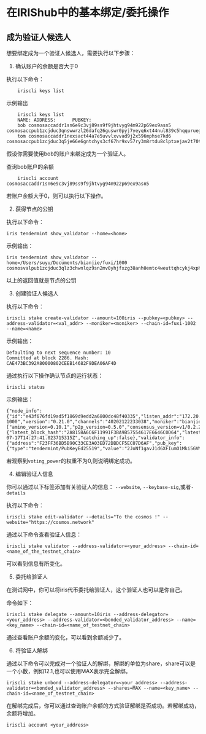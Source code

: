 # 在IRIShub中的基本绑定/委托操作

## 成为验证人候选人

想要绑定成为一个验证人候选人，需要执行以下步骤：

1. 确认账户的余额是否大于0

执行以下命令：
```
    iriscli keys list
```
示例输出
```
    iriscli keys list
    NAME: ADDRESS:      PUBKEY:
    bob cosmosaccaddr1sn6e9c3vj89ss9f9jhtvyg94m922p69ex9asn5 cosmosaccpub1zcjduc3qnswwrzl26dafq26guswr0pyj7yeyq6xt44nul839c5hqquruegestlsjfq
    tom cosmosaccaddr1nexsact44a7e5uvvlxvvad9j2x596mphse7kd6 cosmosaccpub1zcjduc3q5je66e6gntchys3cf67hr9xv57ry3m8rtdu8clptxejav2t70t0sgnaex0
```
假设你需要使用bob的账户来绑定成为一个验证人。

查询bob账户的余额
```
    iriscli account cosmosaccaddr1sn6e9c3vj89ss9f9jhtvyg94m922p69ex9asn5
```

若账户余额大于0，则可以执行以下操作。

2.  获得节点的公钥

执行以下命令：
```
iris tendermint show_validator --home=<home>
```

示例输出：

```
iris tendermint show_validator --home=/Users/suyu/Documents/bianjie/fuxi/1000
cosmosvalpub1zcjduc3qlz3chwnlqz9sn2mv0yhjfxzg38anh0emtc4weuttqhcykj4xphhqtdclw8
```

以上的返回值就是节点的公钥

3. 创建验证人候选人

执行以下命令：

```
iriscli stake create-validator --amount=100iris --pubkey=<pubkey> --address-validator=<val_addr> --moniker=<moniker> --chain-id=fuxi-1002 --name=<name>
```

示例输出：

```
Defaulting to next sequence number: 10
Committed at block 2286. Hash: CAE473BC392A80000802CEEB14682F9DEA06AF4D
```

通过执行以下操作确认节点的运行状态：

```
iriscli status
```

示例输出：

```
{"node_info":{"id":"e43f676fd19ad5f1869d9edd2a6800dc48f40335","listen_addr":"172.20.155.233:26656","network":"fuxi-1000","version":"0.21.0","channels":"40202122233038","moniker":"bianjie","other":["amino_version=0.10.1","p2p_version=0.5.0","consensus_version=v1/0.2.2","rpc_version=0.7.0/3","tx_index=on","rpc_addr=tcp://0.0.0.0:26657"]},"sync_info":{"latest_block_hash":"2A815BA6C6F11991F3BA9B57554617E6646C0D64","latest_app_hash":"38E4313CD4A50513BA0A259D0F86C5845DF9A12C","latest_block_height":"172","latest_block_time":"2018-07-17T14:27:41.023715315Z","catching_up":false},"validator_info":{"address":"F23FF36BD5B90C33CE3A03ED72DBDCF5EC07D6AF","pub_key":{"type":"tendermint/PubKeyEd25519","value":"2JoNf1gavJ1d6XFIumO1Mki5GVMOcg58AioHksU3maE="},"voting_power":"100"}}
```

若观察到`voting_power`的权重不为0,则说明绑定成功。



4. 编辑验证人信息

你可以通过以下标签添加有关验证人的信息： `--website`, `--keybase-sig`,或者`-details` 

执行以下命令：

```
iriscli stake edit-validator --details="To the cosmos !" --website="https://cosmos.network"
```

通过以下命令查看验证人信息：

```
iriscli stake validator --address-validator=<your_address> --chain-id=<name_of_the_testnet_chain>
```
可以看到信息有所变化。


5. 委托给验证人

在测试网中，你可以将iris代币委托给验证人，这个验证人也可以是你自己。

命令如下：
```
iriscli stake delegate --amount=10iris --address-delegator=<your_address> --address-validator=<bonded_validator_address> --name=<key_name> --chain-id=<name_of_testnet_chain>
```

通过查看账户余额的变化，可以看到余额减少了。



6. 将验证人解绑

通过以下命令可以完成对一个验证人的解绑，解绑的单位为share，share可以是一个小数，例如12.1,也可以使用MAX表示完全解绑。

```
iriscli stake unbond --address-delegator=<your_address> --address-validator=<bonded_validator_address> --shares=MAX --name=<key_name> --chain-id=<name_of_testnet_chain>
```

在解绑完成后，你可以通过查询账户余额的方式验证解绑是否成功。若解绑成功，余额将增加。

```
iriscli account <your_address>
```